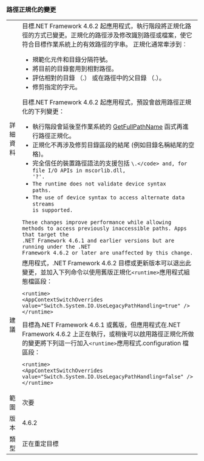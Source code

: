 ### <a name="changes-in-path-normalization"></a>路徑正規化的變更

|   |   |
|---|---|
|詳細資料|目標.NET Framework 4.6.2 起應用程式，執行階段將正規化路徑的方式已變更。正規化的路徑涉及修改識別路徑或檔案，使它符合目標作業系統上的有效路徑的字串。 正規化通常牽涉到︰<ul><li>規範化元件和目錄分隔符號。</li><li>將目前的目錄套用到相對路徑。</li><li>評估相對的目錄 （.） 或在路徑中的父目錄 （.）。</li><li>修剪指定的字元。</li></ul>目標.NET Framework 4.6.2 起應用程式，預設會啟用路徑正規化的下列變更：<ul><li>執行階段會延後至作業系統的 [GetFullPathName](https://msdn.microsoft.com/library/windows/desktop/aa364963(v=vs.85).aspx) 函式再進行路徑正規化。</li><li>正規化不再涉及修剪目錄區段的結尾 (例如目錄名稱結尾的空格)。</li><li>完全信任的裝置路徑語法的支援包括 <code>\\.\</code> and, for file I/O APIs in mscorlib.dll, '\?'.</li><li>The runtime does not validate device syntax paths.</li><li>The use of device syntax to access alternate data streams is supported.</li></ul>These changes improve performance while allowing methods to access previously inaccessible paths. Apps that target the .NET Framework 4.6.1 and earlier versions but are running under the .NET Framework 4.6.2 or later are unaffected by this change.|
|建議|應用程式，.NET Framework 4.6.2 目標或更新版本可以退出此變更，並加入下列命令以使用舊版正規化<code>&lt;runtime&gt;</code>應用程式組態檔區段：<pre><code class="language-xml">&lt;runtime&gt;&#13;&#10;&lt;AppContextSwitchOverrides value=&quot;Switch.System.IO.UseLegacyPathHandling=true&quot; /&gt;&#13;&#10;&lt;/runtime&gt;&#13;&#10;</code></pre>目標為.NET Framework 4.6.1 或舊版，但應用程式在.NET Framework 4.6.2 上正在執行，或稍後可以啟用路徑正規化所做的變更將下列這一行加入<code>&lt;runtime&gt;</code>應用程式.configuration 檔區段：<pre><code class="language-xml">&lt;runtime&gt;&#13;&#10;&lt;AppContextSwitchOverrides value=&quot;Switch.System.IO.UseLegacyPathHandling=false&quot; /&gt;&#13;&#10;&lt;/runtime&gt;&#13;&#10;</code></pre>|
|範圍|次要|
|版本|4.6.2|
|類型|正在重定目標|

